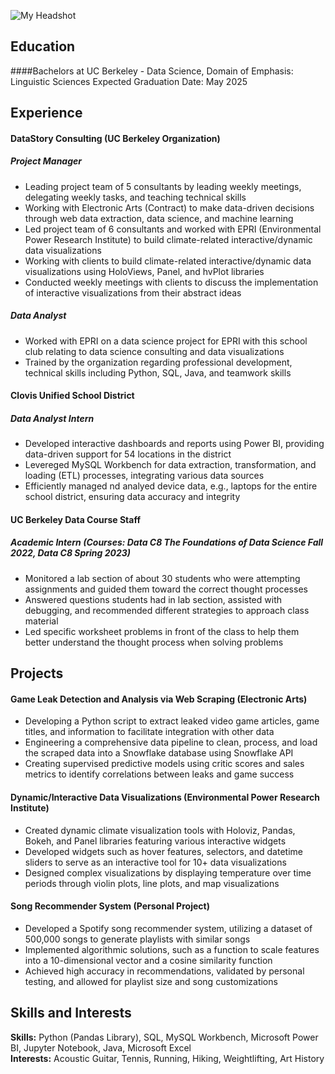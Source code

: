 ![My Headshot](assets/img/Alex_Headshot.JPG)
## Education
####Bachelors at UC Berkeley - Data Science, Domain of Emphasis: Linguistic Sciences
Expected Graduation Date: May 2025

## Experience
#### DataStory Consulting (UC Berkeley Organization)
##### Project Manager
- Leading project team of 5 consultants by leading weekly meetings, delegating weekly tasks, and teaching technical skills
- Working with Electronic Arts (Contract) to make data-driven decisions through web data extraction, data science, and machine learning
- Led project team of 6 consultants and worked with EPRI (Environmental Power Research Institute) to build climate-related interactive/dynamic data visualizations
- Working with clients to build climate-related interactive/dynamic data visualizations using HoloViews, Panel, and hvPlot libraries
- Conducted weekly meetings with clients to discuss the implementation of interactive visualizations from their abstract ideas
##### Data Analyst
- Worked with EPRI on a data science project for EPRI with this school club relating to data science consulting and data visualizations
- Trained by the organization regarding professional development, technical skills including Python, SQL, Java, and teamwork skills

#### Clovis Unified School District
##### Data Analyst Intern
- Developed interactive dashboards and reports using Power BI, providing data-driven support for 54 locations in the district
- Levereged MySQL Workbench for data extraction, transformation, and loading (ETL) processes, integrating various data sources
- Efficiently managed nd analyed device data, e.g., laptops for the entire school district, ensuring data accuracy and integrity

#### UC Berkeley Data Course Staff
##### Academic Intern (Courses: Data C8 The Foundations of Data Science Fall 2022, Data C8 Spring 2023)
- Monitored a lab section of about 30 students who were attempting assignments and guided them toward the correct thought processes
- Answered questions students had in lab section, assisted with debugging, and recommended different strategies to approach class material
- Led specific worksheet problems in front of the class to help them better understand the thought process when solving problems

## Projects
#### Game Leak Detection and Analysis via Web Scraping (Electronic Arts)
- Developing a Python script to extract leaked video game articles, game titles, and information to facilitate integration with other data
- Engineering a comprehensive data pipeline to clean, process, and load the scraped data into a Snowflake database using Snowflake API
- Creating supervised predictive models using critic scores and sales metrics to identify correlations between leaks and game success

#### Dynamic/Interactive Data Visualizations (Environmental Power Research Institute)
- Created dynamic climate visualization tools with Holoviz, Pandas, Bokeh, and Panel libraries featuring various interactive widgets
- Developed widgets such as hover features, selectors, and datetime sliders to serve as an interactive tool for 10+ data visualizations
- Designed complex visualizations by displaying temperature over time periods through violin plots, line plots, and map visualizations

#### Song Recommender System (Personal Project)
- Developed a Spotify song recommender system, utilizing a dataset of 500,000 songs to generate playlists with similar songs
- Implemented algorithmic solutions, such as a function to scale features into a 10-dimensional vector and a cosine similarity function
- Achieved high accuracy in recommendations, validated by personal testing, and allowed for playlist size and song customizations

## Skills and Interests
**Skills:** Python (Pandas Library), SQL, MySQL Workbench, Microsoft Power BI, Jupyter Notebook, Java, Microsoft Excel  
**Interests:** Acoustic Guitar, Tennis, Running, Hiking, Weightlifting, Art History
